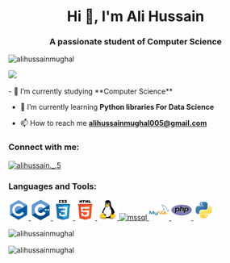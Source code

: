 <h1 align="center">Hi 👋, I'm Ali Hussain</h1>
<h3 align="center">A passionate student of Computer Science</h3>

<p align="left"> <img src="https://komarev.com/ghpvc/?username=alihussainmughal&label=Profile%20views&color=0e75b6&style=flat" alt="alihussainmughal" /> </p>
<p align='left'><img src='https://user-images.githubusercontent.com/114822461/230735373-cfc8f5d8-31fb-4162-a7bb-fae55e0ddf61.png'/></p>
- 🔭 I’m currently studying **Computer Science**

- 🌱 I’m currently learning **Python libraries For Data Science**

- 📫 How to reach me **alihussainmughal005@gmail.com**

<h3 align="left">Connect with me:</h3>
<p align="left">
<a href="https://instagram.com/alihussain._.5" target="blank"><img align="center" src="https://raw.githubusercontent.com/rahuldkjain/github-profile-readme-generator/master/src/images/icons/Social/instagram.svg" alt="alihussain._.5" height="30" width="40" /></a>
</p>

<h3 align="left">Languages and Tools:</h3>
<p align="left"> <a href="https://www.cprogramming.com/" target="_blank" rel="noreferrer"> <img src="https://raw.githubusercontent.com/devicons/devicon/master/icons/c/c-original.svg" alt="c" width="40" height="40"/> </a> <a href="https://www.w3schools.com/cpp/" target="_blank" rel="noreferrer"> <img src="https://raw.githubusercontent.com/devicons/devicon/master/icons/cplusplus/cplusplus-original.svg" alt="cplusplus" width="40" height="40"/> </a> <a href="https://www.w3schools.com/css/" target="_blank" rel="noreferrer"> <img src="https://raw.githubusercontent.com/devicons/devicon/master/icons/css3/css3-original-wordmark.svg" alt="css3" width="40" height="40"/> </a> <a href="https://www.w3.org/html/" target="_blank" rel="noreferrer"> <img src="https://raw.githubusercontent.com/devicons/devicon/master/icons/html5/html5-original-wordmark.svg" alt="html5" width="40" height="40"/> </a> <a href="https://www.linux.org/" target="_blank" rel="noreferrer"> <img src="https://raw.githubusercontent.com/devicons/devicon/master/icons/linux/linux-original.svg" alt="linux" width="40" height="40"/> </a> <a href="https://www.microsoft.com/en-us/sql-server" target="_blank" rel="noreferrer"> <img src="https://www.svgrepo.com/show/303229/microsoft-sql-server-logo.svg" alt="mssql" width="40" height="40"/> </a> <a href="https://www.mysql.com/" target="_blank" rel="noreferrer"> <img src="https://raw.githubusercontent.com/devicons/devicon/master/icons/mysql/mysql-original-wordmark.svg" alt="mysql" width="40" height="40"/> </a> <a href="https://www.php.net" target="_blank" rel="noreferrer"> <img src="https://raw.githubusercontent.com/devicons/devicon/master/icons/php/php-original.svg" alt="php" width="40" height="40"/> </a> <a href="https://www.python.org" target="_blank" rel="noreferrer"> <img src="https://raw.githubusercontent.com/devicons/devicon/master/icons/python/python-original.svg" alt="python" width="40" height="40"/> </a> </p>

<p><img align="center" src="https://github-readme-stats.vercel.app/api/top-langs?username=alihussainmughal&show_icons=true&locale=en&layout=compact" alt="alihussainmughal" /></p>

<p><img align="center" src="https://github-readme-streak-stats.herokuapp.com/?user=alihussainmughal&" alt="alihussainmughal" /></p>

